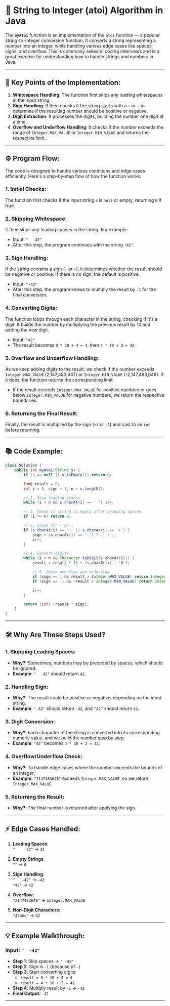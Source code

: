  
# 🚀 **String to Integer (atoi)** Algorithm in Java

The **`myAtoi`** function is an implementation of the `atoi` function — a popular string-to-integer conversion function. It converts a string representing a number into an integer, while handling various edge cases like spaces, signs, and overflow. This is commonly asked in coding interviews and is a great exercise for understanding how to handle strings and numbers in Java.

---

## 🌟 **Key Points of the Implementation:**
1. **Whitespace Handling**: The function first skips any leading whitespaces in the input string.
2. **Sign Handling**: It then checks if the string starts with a `+` or `-` to determine if the resulting number should be positive or negative.
3. **Digit Extraction**: It processes the digits, building the number one digit at a time.
4. **Overflow and Underflow Handling**: It checks if the number exceeds the range of `Integer.MAX_VALUE` or `Integer.MIN_VALUE` and returns the respective limit.

---

## ⚙️ **Program Flow:**
The code is designed to handle various conditions and edge cases efficiently. Here's a step-by-step flow of how the function works:

### 1. **Initial Checks**:
The function first checks if the input string `s` is `null` or empty, returning `0` if true.

### 2. **Skipping Whitespace**:
It then skips any leading spaces in the string. For example:
- Input: `"   42"`
- After this step, the program continues with the string `"42"`.

### 3. **Sign Handling**:
If the string contains a sign (`+` or `-`), it determines whether the result should be negative or positive. If there is no sign, the default is positive.

- Input: `"-42"`
- After this step, the program knows to multiply the result by `-1` for the final conversion.

### 4. **Converting Digits**:
The function loops through each character in the string, checking if it's a digit. It builds the number by multiplying the previous result by 10 and adding the new digit.

- Input: `"42"`
- The result becomes `0 * 10 + 4 = 4`, then `4 * 10 + 2 = 42`.

### 5. **Overflow and Underflow Handling**:
As we keep adding digits to the result, we check if the number exceeds `Integer.MAX_VALUE` (2,147,483,647) or `Integer.MIN_VALUE` (-2,147,483,648). If it does, the function returns the corresponding limit.

- If the result exceeds `Integer.MAX_VALUE` for positive numbers or goes below `Integer.MIN_VALUE` for negative numbers, we return the respective boundaries.

### 6. **Returning the Final Result**:
Finally, the result is multiplied by the sign (`+1` or `-1`) and cast to an `int` before returning.

---

## 📚 **Code Example**:

```java
class Solution {
    public int myAtoi(String s) {
        if (s == null || s.isEmpty()) return 0;

        long result = 0;
        int i = 0, sign = 1, n = s.length();

        // 1. Skip leading spaces
        while (i < n && s.charAt(i) == ' ') i++;

        // 2. Check if string is empty after skipping spaces
        if (i >= n) return 0;

        // 3. Check for + or -
        if (s.charAt(i) == '-' || s.charAt(i) == '+') {
            sign = (s.charAt(i) == '-') ? -1 : 1;
            i++;
        }

        // 4. Convert digits
        while (i < n && Character.isDigit(s.charAt(i))) {
            result = result * 10 + (s.charAt(i) - '0');

            // 5. Check overflow and underflow
            if (sign == 1 && result > Integer.MAX_VALUE) return Integer.MAX_VALUE;
            if (sign == -1 && -result < Integer.MIN_VALUE) return Integer.MIN_VALUE;

            i++;
        }

        return (int) (result * sign);
    }
}
```

---

## 🛠 **Why Are These Steps Used?**

### 1. **Skipping Leading Spaces**:
- **Why?**: Sometimes, numbers may be preceded by spaces, which should be ignored.
- **Example**: `"   42"` should return `42`.

### 2. **Handling Sign**:
- **Why?**: The result could be positive or negative, depending on the input string.
- **Example**: `"-42"` should return `-42`, and `"42"` should return `42`.

### 3. **Digit Conversion**:
- **Why?**: Each character of the string is converted into its corresponding numeric value, and we build the number step by step.
- **Example**: `"42"` becomes `4 * 10 + 2 = 42`.

### 4. **Overflow/Underflow Check**:
- **Why?**: To handle edge cases where the number exceeds the bounds of an integer.
- **Example**: `"2147483648"` exceeds `Integer.MAX_VALUE`, so we return `Integer.MAX_VALUE`.

### 5. **Returning the Result**:
- **Why?**: The final number is returned after applying the sign.

---

## ⚡ **Edge Cases Handled**:

1. **Leading Spaces**:  
   `"     42"` → `42`

2. **Empty Strings**:  
   `""` → `0`

3. **Sign Handling**:  
   `"   -42"` → `-42`  
   `"42"` → `42`

4. **Overflow**:  
   `"2147483648"` → `Integer.MAX_VALUE`

5. **Non-Digit Characters**:  
   `"42abc"` → `42`

---

## 💡 **Example Walkthrough**:

### Input: `"  -42"`
- **Step 1**: Skip spaces → `" -42"`
- **Step 2**: Sign is `-1` (because of `-`)
- **Step 3**: Start converting digits:
    - `result = 0 * 10 + 4 = 4`
    - `result = 4 * 10 + 2 = 42`
- **Step 4**: Multiply result by `-1` → `-42`
- **Final Output**: `-42`

---
  